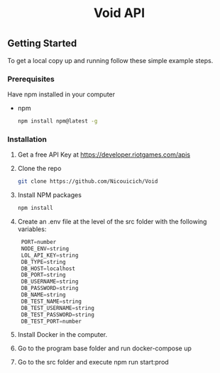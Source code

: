<h1 style="text-align: center">Void API<h1>

<!-- GETTING STARTED -->
## Getting Started

To get a local copy up and running follow these simple example steps.

### Prerequisites

Have npm installed in your computer
* npm
  ```sh
  npm install npm@latest -g
  ```

### Installation

1. Get a free API Key at https://developer.riotgames.com/apis
2. Clone the repo
   ```sh
   git clone https://github.com/Nicouicich/Void
   ```
3. Install NPM packages
   ```sh
   npm install
   ```
4. Create an .env file at the level of the src folder with the following variables:
   ```js
    PORT=number
    NODE_ENV=string
    LOL_API_KEY=string
    DB_TYPE=string
    DB_HOST=localhost
    DB_PORT=string
    DB_USERNAME=string
    DB_PASSWORD=string
    DB_NAME=string
    DB_TEST_NAME=string
    DB_TEST_USERNAME=string
    DB_TEST_PASSWORD=string
    DB_TEST_PORT=number
   ```
5. Install Docker in the computer.

6. Go to the program base folder and run docker-compose up

7. Go to the src folder and execute npm run start:prod

